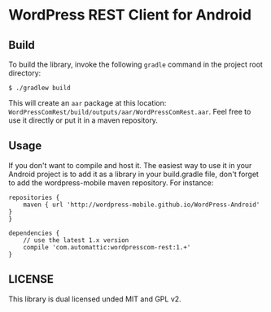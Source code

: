 # WordPress REST Client for Android

## Build

To build the library, invoke the following `gradle` command in the project root directory:

    $ ./gradlew build

This will create an `aar` package at this location: `WordPressComRest/build/outputs/aar/WordPressComRest.aar`. Feel free to use it directly or put it in a maven repository.

## Usage

If you don't want to compile and host it. The easiest way to use it in your Android project is to add it as a library in your build.gradle file, don't forget to add the wordpress-mobile maven repository. For instance:

    repositories {
        maven { url 'http://wordpress-mobile.github.io/WordPress-Android' }
    }

    dependencies {
        // use the latest 1.x version
        compile 'com.automattic:wordpresscom-rest:1.+'
    }

## LICENSE

This library is dual licensed unded MIT and GPL v2.
